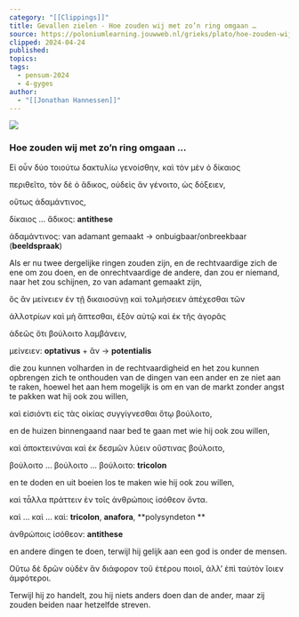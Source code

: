 ```yaml
---
category: "[[Clippings]]"
title: Gevallen zielen - Hoe zouden wij met zo’n ring omgaan …
source: https://poloniumlearning.jouwweb.nl/grieks/plato/hoe-zouden-wij-met-zo-n-ring-omgaan
clipped: 2024-04-24
published:
topics:
tags:
  - pensum-2024
  - 4-gyges
author:
  - "[[Jonathan Hannessen]]"
---
```


 [![](https://primary.jwwb.nl/public/z/z/j/temp-srmwdybokmzhdiosysoa/63e436f1-c61b-42b4-a4ad-00f870e10a93.gif?enable-io=true&enable=upscale&crop=480%2C60%2Cx0%2Cy20%2Csafe&width=313&height=39)](https://poloniumlearning.jouwweb.nl/grieks/plato)

### Hoe zouden wij met zo’n ring omgaan …

Εἰ οὖν δύο τοιούτω δακτυλίω γενοίσθην, καὶ τὸν μὲν ὁ δίκαιος

περιθεῖτο, τὸν δὲ ὁ ἄδικος, οὐδεὶς ἂν γένοιτο, ὡς δόξειεν,

οὕτως ἀδαμάντινος,

δίκαιος … ἄδικος: **antithese**

ἀδαμάντινος: van adamant gemaakt → onbuigbaar/onbreekbaar (**beeldspraak**)

Als er nu twee dergelijke ringen zouden zijn, en de rechtvaardige zich de ene om zou doen, en de onrechtvaardige de andere, dan zou er niemand, naar het zou schijnen, zo van adamant gemaakt zijn,

ὃς ἂν μείνειεν ἐν τῇ δικαιοσύνῃ καὶ τολμήσειεν ἀπέχεσθαι τῶν

ἀλλοτρίων καὶ μὴ ἅπτεσθαι, ἐξὸν αὐτῷ καὶ ἐκ τῆς ἀγορᾶς

ἀδεῶς ὅτι βούλοιτο λαμβάνειν,

μείνειεν: **optativus** \+ ἂν → **potentialis**

die zou kunnen volharden in de rechtvaardigheid en het zou kunnen opbrengen zich te onthouden van de dingen van een ander en ze niet aan te raken, hoewel het aan hem mogelijk is om en van de markt zonder angst te pakken wat hij ook zou willen,

καὶ εἰσιόντι εἰς τὰς οἰκίας συγγίγνεσθαι ὅτῳ βούλοιτο,

en de huizen binnengaand naar bed te gaan met wie hij ook zou willen,

καὶ ἀποκτεινύναι καὶ ἐκ δεσμῶν λύειν οὕστινας βούλοιτο,

βούλοιτο … βούλοιτο … βούλοιτο: **tricolon**

en te doden en uit boeien los te maken wie hij ook zou willen,

καὶ τἆλλα πράττειν ἐν τοῖς ἀνθρώποις ἰσόθεον ὄντα.

καὶ … καὶ … καὶ: **tricolon**, **anafora**, **polysyndeton
**

ἀνθρώποις ἰσόθεον: **antithese**

en andere dingen te doen, terwijl hij gelijk aan een god is onder de mensen.

Οὕτω δὲ δρῶν οὐδὲν ἂν διάφορον τοῦ ἑτέρου ποιοῖ, ἀλλ’ ἐπὶ ταὐτὸν ἴοιεν ἀμφότεροι.

Terwijl hij zo handelt, zou hij niets anders doen dan de ander, maar zij zouden beiden naar hetzelfde streven.
